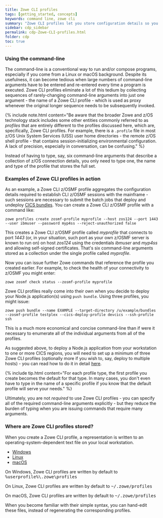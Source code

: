 ```yaml
---
title: Zowe CLI profiles
tags: [getting_started, concepts]
keywords: command line, zowe cli
summary: "Zowe CLI profiles let you store configuration details so you don't have to repeat them every time you use a Zowe CLI command."
sidebar: cdp_sidebar
permalink: cdp-Zowe-CLI-profiles.html
folder: cdp
toc: true
---
```


### Using the command-line

The command-line is a conventional way to run and/or compose programs, especially if you come from a Linux or macOS background. Despite its usefulness, it can become tedious when large numbers of command-line arguments have to be entered and re-entered every time a program is executed. Zowe CLI profiles eliminate a lot of this tedium by collecting sequences of rarely-changing command-line arguments into just one argument - the name of a Zowe CLI profile - which is used as proxy whenever the original longer sequence needs to be subsequently invoked. 

{% include note.html content="Be aware that the broader Zowe and z/OS technology stack includes some other entities commonly referred to as <i>profiles</i> that are entirely different to the profiles discussed here, which are, specifically, Zowe CLI profiles. For example, there is a ```.profile``` file in most z/OS Unix System Services (USS) user home directories - the remote z/OS shell profile - that contains session-initializing environmental configuration. A lack of precision, especially in conversation, can be confusing." %}

Instead of having to type, say, six command-line arguments that describe a collection of z/OS connection details, you only need to type one, the name and type of the profile that stores the full set. 

### Examples of Zowe CLI profiles in action

As an example, a Zowe CLI z/OSMF profile aggregates the configuration details required to establish CLI z/OSMF sessions with the mainframe - such sessions are necessary to submit the batch jobs that deploy and undeploy [CICS bundles](cdp-CICS-bundles.md). You can create a Zowe CLI z/OSMF profile with a command like:

```text
zowe profiles create zosmf-profile myprofile --host zos124 --port 1443 --user ibmuser --password myp4ss --reject-unauthorized false
```

This creates a Zowe CLI z/OSMF profile called *myprofile* that connects to port *1443* (or, in your situation, such port as your own z/OSMF server is known to run on) on host *zos124* using the credentials *ibmuser* and *myp4ss* and allowing self-signed certificates. That's six command-line arguments stored as a collection under the single profile called *myprofile*.

Now you can issue further Zowe commands that reference the profile you created earlier. For example, to check the health of your connectivity to z/OSMF you might enter:

```text
zowe zosmf check status --zosmf-profile myprofile
```

Zowe CLI profiles really come into their own when you decide to deploy your Node.js application(s) using `push bundle`. Using three profiles, you might issue:

```text
zowe push bundle --name EXAMPLE --target-directory /u/example/bundles --zosmf-profile testplex --cics-deploy-profile devcics --ssh-profile ssh
```

This is a much more economical and concise command-line than if were it necessary to enumerate all of the individual arguments from all of the profiles.

As suggested above, to deploy a Node.js application from your workstation to one or more CICS regions, you will need to set up a minimum of three Zowe CLI profiles (optionally more if you wish to, say, deploy to multiple hosts) - you can read how to do it in detail [here](cdp-Creating-Zowe-CLI-profiles).

{% include tip.html content="For each profile type, the first profile you create becomes the default for that type. In many cases, you don't even have to type in the name of a specific profile if you know that the default profile will serve your needs." %}

Ultimately, you are not *required* to use Zowe CLI profiles - you can specify all of the required command-line arguments explicitly - but they reduce the burden of typing when you are issuing commands that require many arguments.

### Where are Zowe CLI profiles stored?

When you create a Zowe CLI profile, a representation is written to an operating-system-dependent text file on your local workstation.
<ul id="profileTabs" class="nav nav-tabs">
    <li class="active"><a href="#windows" data-toggle="tab">Windows</a></li>
    <li><a href="#linux" data-toggle="tab">Linux</a></li>
    <li><a href="#macos" data-toggle="tab">macOS</a></li>
</ul>
  <div class="tab-content">
<div role="tabpanel" class="tab-pane active" id="windows">
<p>On Windows, Zowe CLI profiles are written by default to <tt>%userprofile%\.zowe\profiles</tt></p>
</div>

<div role="tabpanel" class="tab-pane" id="linux">
    <p>On Linux, Zowe CLI profiles are written by default to <tt>~/.zowe/profiles</tt></p></div>

<div role="tabpanel" class="tab-pane" id="macos">
    <p>On macOS, Zowe CLI profiles are written by default to <tt>~/.zowe/profiles</tt></p>
</div>
</div>
When you become familiar with their simple syntax, you can hand-edit these files, instead of regenerating the corresponding profiles.
